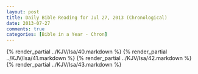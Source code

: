 ```yaml
---
layout: post
title: Daily Bible Reading for Jul 27, 2013 (Chronological)
date: 2013-07-27
comments: true
categories: [Bible in a Year - Chron]
---
```

{% render_partial ../KJV/Isa/40.markdown %}
{% render_partial ../KJV/Isa/41.markdown %}
{% render_partial ../KJV/Isa/42.markdown %}
{% render_partial ../KJV/Isa/43.markdown %}
